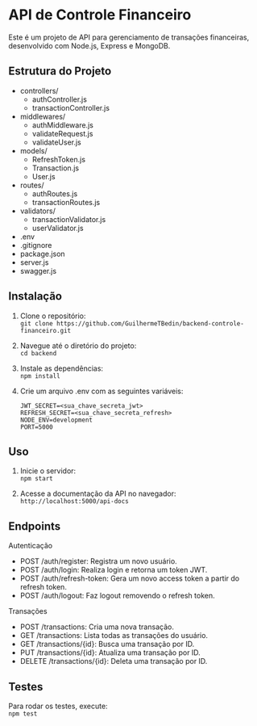 # API de Controle Financeiro

Este é um projeto de API para gerenciamento de transações financeiras, desenvolvido com Node.js, Express e MongoDB.

## Estrutura do Projeto
* controllers/  
    - authController.js
    - transactionController.js 
* middlewares/
    - authMiddleware.js
    - validateRequest.js
    - validateUser.js
* models/
    - RefreshToken.js
    - Transaction.js
    - User.js
* routes/
    - authRoutes.js
    - transactionRoutes.js
* validators/
    - transactionValidator.js
    - userValidator.js
* .env  
* .gitignore  
* package.json
* server.js
* swagger.js

## Instalação

1. Clone o repositório:  
`git clone https://github.com/GuilhermeTBedin/backend-controle-financeiro.git`

2. Navegue até o diretório do projeto:  
  `cd backend`

3. Instale as dependências:  
  `npm install`

4. Crie um arquivo .env com as seguintes variáveis:
    ```
   JWT_SECRET=<sua_chave_secreta_jwt>
   REFRESH_SECRET=<sua_chave_secreta_refresh>
   NODE_ENV=development
   PORT=5000
    ```

## Uso

1. Inicie o servidor:  
  `npm start`

2. Acesse a documentação da API no navegador:  
  `http://localhost:5000/api-docs`

## Endpoints

Autenticação
  * POST /auth/register: Registra um novo usuário.
  * POST /auth/login: Realiza login e retorna um token JWT.
  * POST /auth/refresh-token: Gera um novo access token a partir do refresh token.
  * POST /auth/logout: Faz logout removendo o refresh token.

Transações
  * POST /transactions: Cria uma nova transação.
  * GET /transactions: Lista todas as transações do usuário.
  * GET /transactions/{id}: Busca uma transação por ID.
  * PUT /transactions/{id}: Atualiza uma transação por ID.
  * DELETE /transactions/{id}: Deleta uma transação por ID.

## Testes

Para rodar os testes, execute:   
  `npm test`
